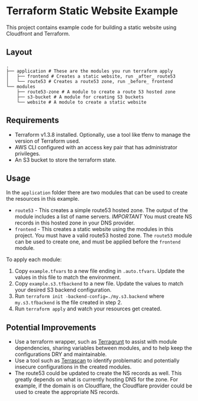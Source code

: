 # Terraform Static Website Example

This project contains example code for building a static website using Cloudfront and Terraform.

## Layout

```text
.
├── application # These are the modules you run terraform apply
│   ├── frontend # Creates a static website, run _after_ route53
│   └── route53 # Creates a route53 zone, run _before_ frontend
└── modules
    ├── route53-zone # A module to create a route 53 hosted zone
    ├── s3-bucket # A module for creating S3 buckets
    └── website # A module to create a static website
```

## Requirements

* Terraform v1.3.8 installed. Optionally, use a tool like tfenv to manage the version of Terraform used.
* AWS CLI configured with an access key pair that has administrator privileges.
* An S3 bucket to store the terraform state.

## Usage

In the `application` folder there are two modules that can be used to create the resources in this example.

* `route53` - This creates a simple route53 hosted zone. The output of the module includes a list of name servers.
   *IMPORTANT* You must create NS records in this hosted zone in your DNS provider.
* `frontend` - This creates a static website using the modules in this project. You must have a valid route53 hosted
   zone. The `route53` module can be used to create one, and must be applied before the `frontend` module.

To apply each module:

1. Copy `example.tfvars` to a new file ending in `.auto.tfvars`. Update the values in this file to match the environment.
2. Copy `example.s3.tfbackend` to a new file. Update the values to match your desired S3 backend configuration.
3. Run `terraform init -backend-config=./my.s3.backend` where `my.s3.tfbackend` is the file created in step 2.
4. Run `terraform apply` and watch your resources get created.

## Potential Improvements

* Use a terraform wrapper, such as [Terragrunt](https://terragrunt.gruntwork.io/) to assist with module dependencies,
   sharing variables between modules, and to help keep the configurations DRY and maintainable.
* Use a tool such as [Terrascan](https://runterrascan.io/) to identify problematic and potentially insecure
   configurations in the created modules.
* The route53 could be updated to create the NS records as well. This greatly depends on what is currently hosting DNS
   for the zone. For example, if the domain is on Cloudflare, the Cloudflare provider could be used to create the
   appropriate NS records.

